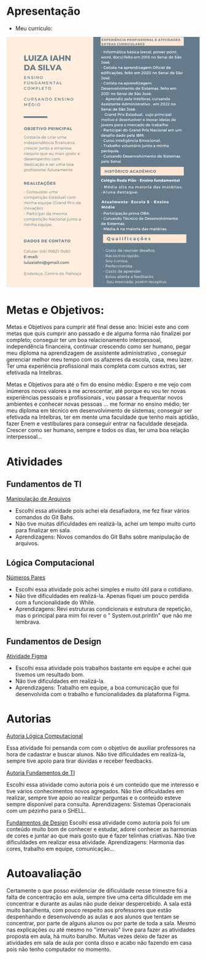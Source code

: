 # Apresentação 
- Meu currículo:


![Meu currículo](C%C3%B3pia%20de%20C%C3%B3pia%20de%20Curr%C3%ADculo%20(CV)%20-%20Silney%20de%20Aquino.png)


# Metas e Objetivos:

 Metas e Objetivos para cumprir até final desse ano:
Iniciei este ano com metas que quis cumprir ano passado e de alguma forma não finalizei por completo; conseguir ter um boa relacionamento interpessoal,  independência financeira,   continuar crescendo como ser humano, pegar meu diploma na aprendizagem de assistente administrativo , conseguir gerenciar melhor meu tempo com os afazeres da escola, casa, meu lazer. Ter uma experiência profissional mais completa com cursos extras, ser efetivada na Intelbras. 

Metas e Objetivos para até o fim do ensino médio:
Espero e me vejo com inúmeros novos valores a me acrescentar, até porque eu vou ter novas experiências pessoais e profissionais , vou passar a frequentar novos ambientes e conhecer novas pessoas ... me formar no ensino médio; ter meu diploma em técnico em desenvolvimento de sistemas; conseguir ser efetivada na Intelbras, ter em mente uma faculdade que tenho mais aptidão, fazer Enem e vestibulares para conseguir entrar na faculdade desejada.
	Crescer como ser humano, sempre e todos os dias, ter uma boa relação interpessoal...


# Atividades
<h2> Fundamentos de TI </h2>

 [Manipulação de Arquivos](https://github.com/luwzx/portfolio/blob/Portfolio/Fundamentos%20de%20TI/Luiza%20Silva%20-%20Atividade%20de%20fixa%C3%A7%C3%A3o%20manipula%C3%A7%C3%A3o%20de%20arquivos.pdf)
- Escolhi essa atividade pois achei ela desafiadora, me fez fixar vários comandos do Git Bahs. 
- Não tive muitas dificuldades em realizá-la, achei um tempo muito curto para finalizar em sala.
- Aprendizagens: Novos comandos do Git Bahs sobre manipulação de arquivos.

<h2> Lógica Computacional</h2>

[Números Pares](https://github.com/luwzx/portfolio/blob/Portfolio/L%C3%B3gicaComputacional/N%C3%BAmerosPares.java)
- Escolhi essa atividade pois achei simples e muito útil para o cotidiano.
- Não tive  dificuldades em realizá-la. Apenas fiquei um pouco perdida com a funcionalidade do While.
- Aprendizagens: Revi estruturas condicionais  e estrutura de repetição, mas o principal para mim foi rever o "	System.out.println" que não me lembrava.


<h2> Fundamentos de Design</h2>

[Atividade Figma](https://github.com/luwzx/portfolio/blob/Portfolio/Fundamentos%20de%20Design/Untitled_compressed.pdf)
- Escolhi essa atividade pois trabalhos bastante em equipe e achei que tivemos um resultado bom.
- Não tive  dificuldades em realizá-la. 
- Aprendizagens: Trabalho em equipe, a boa comunicação que foi desenvolvida com o trabalho e funcionalidades da plataforma Figma.


# Autorias

[Autoria Lógica Computacional](https://github.com/luwzx/portfolio/blob/Portfolio/L%C3%B3gicaComputacional/Autoria.java) 

Essa atividade foi pensanda com com o objetivo de auxiliar professores na hora de cadastrar e buscar alunos.
Não tive dificuldades em realizá-la, sempre tive apoio para tirar dúvidas e receber feedbacks.


[Autoria Fundamentos de TI](https://github.com/luwzx/portfolio/blob/Portfolio/Fundamentos%20de%20TI/Luiza%20Silva%20-%20Exerc%C3%ADcios%20de%20fixa%C3%A7%C3%A3o%20Sistemas%20Operacionais.pdf)

Escolhi essa atividade como autoria pois é um conteúdo que me interesso e tive vários conhecimentos novos agregados.
Não tive dificuldades em realizar, sempre tive apoio ao realizar perguntas e o conteúdo esteve sempre disponível para consulta.
Aprendizagens: Sistemas Operacionais com um pézinho para o SHELL. 


[Fundamentos de Design](https://github.com/luwzx/portfolio/blob/Portfolio/Fundamentos%20de%20Design/Untitled_compressed.pdf)
Escolhi essa atividade como autoria pois foi um conteúdo muito bom de conhecer e estudar, adorei conhecer as harmonias de cores e juntar ao que mais gosto que é fazer telinhas criativas.
Não tive dificuldades em realizar essa atividade.
Aprendizagens: Harmonia das cores, trabalho em equipe, comunicação...



# Autoavaliação 

Certamente o que posso evidenciar de dificuldade nesse trimestre foi a falta de concentração em aula, sempre tive uma certa dificuldade em me concentrar e durante as aulas não pude deixar despercebido. A sala está muito barulhenta, com pouco respeito aos professores que estão despenhando  e desenvolvendo as aulas e aos alunos que tentam se concentrar, por parte de alguns alunos ou por parte de toda a sala.
 Mesmo nas explicações ou até mesmo no "intervalo" livre para fazer as atividades proposta em aula, há muito barulho. Muitas vezes deixo de fazer as atividades em sala de aula por conta disso e acabo não fazendo em casa pois não tenho computador no momento.


